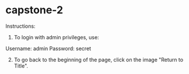 # capstone-2

Instructions:

1. To login with admin privileges, use: 

  Username: admin
  Password: secret
  
2. To go back to the beginning of the page, click on the image "Return to Title".
